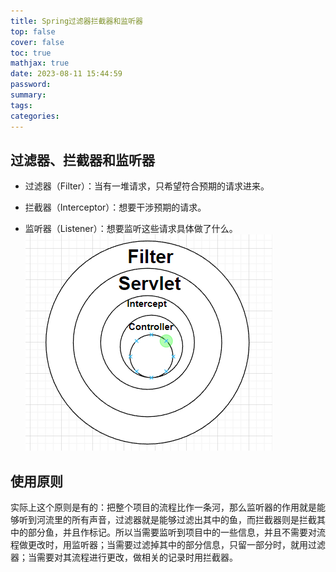 ```yaml
---
title: Spring过滤器拦截器和监听器
top: false
cover: false
toc: true
mathjax: true
date: 2023-08-11 15:44:59
password:
summary:
tags:
categories:
---
```


## 过滤器、拦截器和监听器

- 过滤器（Filter）：当有一堆请求，只希望符合预期的请求进来。

- 拦截器（Interceptor）：想要干涉预期的请求。

- 监听器（Listener）：想要监听这些请求具体做了什么。
  ![Alt text](image-9.png)

## 使用原则

实际上这个原则是有的：把整个项目的流程比作一条河，那么监听器的作用就是能够听到河流里的所有声音，过滤器就是能够过滤出其中的鱼，而拦截器则是拦截其中的部分鱼，并且作标记。所以当需要监听到项目中的一些信息，并且不需要对流程做更改时，用监听器；当需要过滤掉其中的部分信息，只留一部分时，就用过滤器；当需要对其流程进行更改，做相关的记录时用拦截器。
